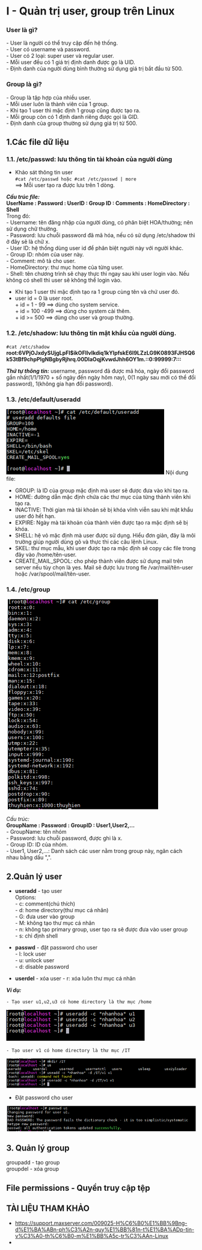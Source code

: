 # I - Quản trị user, group trên Linux  
### User là gì?  
\- User là người có thể truy cập đến hệ thống.  
\- User có username và password.  
\- User có 2 loại: super user và regular user.  
\- Mỗi user đều có 1 giá trị định danh được gọ là UID.  
\- Định danh của người dùng bình thường sử dụng giá trị bắt đầu từ 500.  

### Group là gì?  
\- Group là tập hợp của nhiều user.  
\- Mỗi user luôn là thành viên của 1 group.  
\- Khi tạo 1 user thì mặc định 1 group cũng được tạo ra.  
\- Mỗi group còn có 1 định danh riêng được gọi là GID.  
\- Định danh của group thường sử dụng giá trị từ 500.  

## 1.Các file dữ liệu  
### 1.1. /etc/passwd: lưu thông tin tài khoản của người dùng  
- Khảo sát thông tin user  
`#cat /etc/passwd hoặc #cat /etc/passwd | more`  
==> Mỗi user tạo ra được lưu trên 1 dòng.  

 ***Cấu trúc file:***  
 **UserName : Password : UserID : Group ID : Comments : HomeDirectory : Shell**  
Trong đó:  
    \- Username: tên đăng nhập của người dùng, có phân biệt HOA/thường; nên sử dụng chữ thường.  
    \- Password: lưu chuỗi password đã mã hóa, nếu có sử dụng /etc/shadow thì ở đây sẽ là chữ x.  
    \- User ID: hệ thống dùng user id để phân biệt người này với người khác.  
    \- Group ID: nhóm của user này.  
    \- Comment: mô tả cho user.   
    \- HomeDirectory: thư mục home của từng user.  
    \- Shell: tên chương trình sẽ chạy thực thi ngay sau khi user login vào. Nếu không có shell thì user sẽ không thể login vào.  

 
- Khi tạo 1 user thì mặc định tạo ra 1 group cùng tên và chứ user đó.  
- user id = 0 là user root.  
\+ id = 1 - 99 ==> dùng cho system service.  
\+ id = 100 -499 ==> dùng cho system cài thêm.  
\+ id >= 500 ==> dùng cho user và group thường.  

### 1.2. /etc/shadow: lưu thông tin mật khẩu của người dùng.  
`#cat /etc/shadow`  
**root:$6$VPjOJxdySUjgLpFl$ikOFllvIkdiq1kYlpfskE6l9LZzLG9K0893FJHSQ6k53tBf9chpPIgNBgbyRjhrq.00DIaOqjKvwdJhh6OY1m.::0:99999:7:::** 

***Thứ tự thông tin:*** username, password đã được mã hóa,
 ngày đổi password gần nhất(1/1/1970 + số ngày đến ngày hôm nay), 0(1 ngày sau mới có thể đổi password), 1(không gia hạn đổi password).  

### 1.3. /etc/default/useradd  

<img src = "../../images/25 bai linux/useradd.png">    
Nội dung file:  

- GROUP: là ID của group mặc định mà user sẽ được đưa vào khi tạo ra.    
- HOME: đường dẫn mặc định chứa các thư mục của từng thành viên khi tạo ra.    
- INACTIVE: Thời gian mà tài khoản sẽ bị khóa vĩnh viễn sau khi mật khẩu user đó hết hạn.  
- EXPIRE: Ngày mà tài khoản của thành viên được tạo ra mặc định sẽ bị khóa.  
- SHELL: hệ vỏ mặc định mà user được sử dụng. Hiểu đơn giản, đây là môi trường giúp người dùng gõ và thực thi các câu lệnh Linux.  
- SKEL: thư mục mẫu, khi user được tạo ra mặc định sẽ copy các file trong đây vào /home/tên-user.  
- CREATE_MAIL_SPOOL: cho phép thành viên được sử dụng mail trên server nếu tùy chọn là yes. Mail sẽ được lưu trong fle /var/mail/tên-user hoặc /var/spool/mail/tên-user.  

### 1.4. /etc/group  

<img src = "../../images/25 bai linux/group.png">  

*Cấu trúc:*  
**GroupName : Password : GroupID : User1,User2,…**  
 \- GroupName: tên nhóm  
 \- Password: lưu chuỗi password, được ghi là x.  
 \- Group ID: ID của nhóm.  
 \- User1, User2,...: Danh sách các user nằm trong group này, ngăn cách nhau bằng dấu ",".  

## 2.Quản lý user  
- **useradd** - tạo user  
Options:  
\- c: comment(chú thích)  
\- d: home directory(thư mục cá nhân)  
\- G: đưa user vào group  
\- M: không tạo thư mục cá nhân  
\- n: không tạo primary group, user tạo ra sẽ được đưa vào user group  
\- s: chỉ định shell  

-  **passwd** -  đặt password cho user  
\- l: lock user  
\- u: unlock user  
\- d: disable password

- **userdel** - xóa user
\- r: xóa luôn thư mục cá nhân  

***Ví dụ:***   

    - Tạo user u1,u2,u3 có home directory là thư mục /home  


<img src = "../../images/25 bai linux/taouser.png">  

    - Tạo user v1 có home directory là thư mục /IT  

<img src = "../../images/25 bai linux/taouserthumuc.png">   

- Đặt password cho user  

<img src = "../../images/25 bai linux/passwd.png">  


## 3. Quản lý group  
groupadd - tạo group  
groupdel - xóa group  


















## File permissions - Quyền truy cập tệp  




## TÀI LIỆU THAM KHẢO  
- https://support.maxserver.com/009025-H%C6%B0%E1%BB%9Bng-d%E1%BA%ABn-ph%C3%A2n-quy%E1%BB%81n-t%E1%BA%ADp-tin-v%C3%A0-th%C6%B0-m%E1%BB%A5c-tr%C3%AAn-Linux
- 